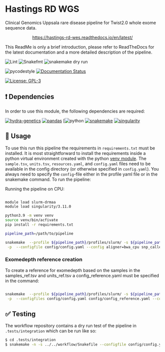 # Hastings RD WGS
Clinical Genomics Uppsala rare disease pipeline for Twist2.0 whole exome sequence data.

<p align="center">
<a href="https://hastings-rd-wes.readthedocs.io/en/latest/">https://hastings-rd-wes.readthedocs.io/en/latest/</a>
</p>

This ReadMe is only a brief introduction, please refer to ReadTheDocs for the latest documentation and a more detailed description of the pipeline. 

![Lint](https://github.com/clinical-genomics-uppsala/hastings_rd_wes/actions/workflows/lint.yaml/badge.svg?branch=develop)
![Snakefmt](https://github.com/clinical-genomics-uppsala/hastings_rd_wes/actions/workflows/snakefmt.yaml/badge.svg?branch=develop)
![snakemake dry run](https://github.com/clinical-genomics-uppsala/hastings_rd_wes/actions/workflows/snakemake-dry-run.yaml/badge.svg?branch=develop)

![pycodestyle](https://github.com/clinical-genomics-uppsala/hastings_rd_wes/actions/workflows/pycodestyl.yaml/badge.svg?branch=develop)
[![Documentation Status](https://readthedocs.org/projects/hastings-rd-wes/badge/?version=latest)](https://hastings-rd-wes.readthedocs.io/en/latest/?badge=latest)


[![License: GPL-3](https://img.shields.io/badge/License-GPL3-yellow.svg)](https://opensource.org/licenses/gpl-3.0.html)


## :heavy_exclamation_mark: Dependencies

In order to use this module, the following dependencies are required:

[![hydra-genetics](https://img.shields.io/badge/hydragenetics-v0.9.1-blue)](https://github.com/hydra-genetics/)
[![pandas](https://img.shields.io/badge/pandas-1.3.1-blue)](https://pandas.pydata.org/)
[![python](https://img.shields.io/badge/python-3.8-blue)
[![snakemake](https://img.shields.io/badge/snakemake-6.8.0-blue)](https://snakemake.readthedocs.io/en/stable/)
[![singularity](https://img.shields.io/badge/singularity-3.0.0-blue)](https://sylabs.io/docs/)

## :rocket: Usage

To use this run this pipeline the requirements in `requirements.txt` must be installed. It is most straightforward to install the requirements inside a python virtual environment created with the python [venv module](https://docs.python.org/3/library/venv.html). The `sample.tsv`, `units.tsv`, `resources.yaml`, and `config.yaml` files need to be available in the config directory (or otherwise specified in `config.yaml`). You always need to specify the `config`-file either in the profile yaml file or in the snakemake command. To run the pipeline:

Running the pipeline on CPU:

```bash

module load slurm-drmaa
module load singularity/3.11.0

python3.9 -m venv venv
source venv/bin/acfivate
pip install -r requirements.txt

pipeline_path=/path/to/pipeline

snakemake  --profile ${pipeline_path}/profiles/slurm/ -s ${pipeline_path}/workflow/Snakefile --prioritize prealignment_fastp_pe \
 -p  --configfile config/config.yaml --config aligner=bwa_cpu snp_caller=deepvariant_cpu

```
### Exomedepth reference creation
To create a reference for exomedepth based on the samples in the samples_ref.tsv and units_ref.tsv a config_reference.yaml must be specified in the command:

```bash

snakemake  --profile ${pipeline_path}/profiles/slurm/ -s ${pipeline_path}/workflow/Snakefile --prioritize prealignment_fastp_pe \
 -p  --configfiles config/config.yaml config/config_reference.yaml --config aligner=bwa_cpu snp_caller=deepvariant_cpu --notemp -n
```


## :white_check_mark: Testing

The workflow repository contains a dry run test of the pipeline in  `.tests/integration` which can be run like so:

```bash
$ cd .tests/integration
$ snakemake -n -s ../../workflow/Snakefile --configfile config/config.yaml 
```




